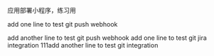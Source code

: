应用部署小程序，练习用

add one line to test git push webhook

add another line to test git push webhook
add one line to test git jira integration
111add another line to test git integration
